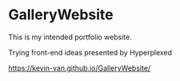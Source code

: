 # GalleryWebsite

This is my intended portfolio website.

Trying front-end ideas presented by Hyperplexed

https://kevin-van.github.io/GalleryWebsite/
